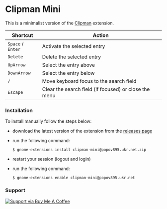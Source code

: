 # Clipman Mini

This is a minimalist version of the [Clipman](https://github.com/popov895/Clipman) extension.

| Shortcut          | Action                                                |
| ----------------- |------------------------------------------------------ |
| `Space` / `Enter` | Activate the selected entry                           |
| `Delete`          | Delete the selected entry                             |
| `UpArrow`         | Select the entry above                                |
| `DownArrow`       | Select the entry below                                |
| `/`               | Move keyboard focus to the search field               |
| `Escape`          | Clear the search field (if focused) or close the menu |

### Installation

To install manually follow the steps below:

- download the latest version of the extension from the [releases page](https://github.com/popov895/clipman-mini/releases)
- run the following command:

   `$ gnome-extensions install clipman-mini@popov895.ukr.net.zip`

- restart your session (logout and login)
- run the following command:

   `$ gnome-extensions enable clipman-mini@popov895.ukr.net`

### Support

[![Support via Buy Me A Coffee](https://www.buymeacoffee.com/assets/img/guidelines/download-assets-sm-1.svg)](https://www.buymeacoffee.com/popov895a)
